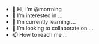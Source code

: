 - 👋 Hi, I’m @morrning
- 👀 I’m interested in ...
- 🌱 I’m currently learning ...
- 💞️ I’m looking to collaborate on ...
- 📫 How to reach me ...

<!---
morrning/morrning is a ✨ special ✨ repository because its `README.md` (this file) appears on your GitHub profile.
You can click the Preview link to take a look at your changes.
--->
